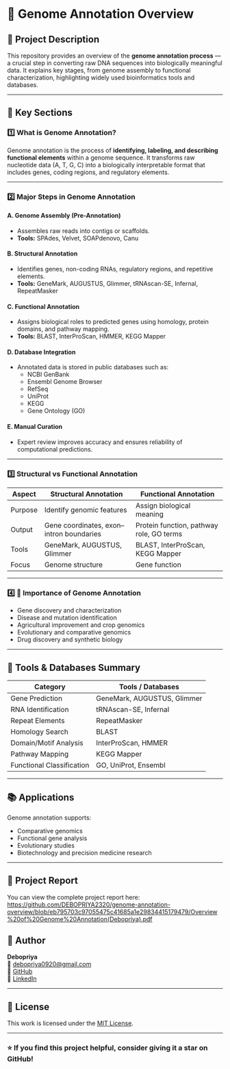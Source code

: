 # 🧬 Genome Annotation Overview

## 📘 Project Description
This repository provides an overview of the **genome annotation process** — a crucial step in converting raw DNA sequences into biologically meaningful data. It explains key stages, from genome assembly to functional characterization, highlighting widely used bioinformatics tools and databases.

---

## 🧪 Key Sections

### 1️⃣ What is Genome Annotation?
Genome annotation is the process of **identifying, labeling, and describing functional elements** within a genome sequence. It transforms raw nucleotide data (A, T, G, C) into a biologically interpretable format that includes genes, coding regions, and regulatory elements.

---

### 2️⃣ Major Steps in Genome Annotation

#### **A. Genome Assembly (Pre-Annotation)**
- Assembles raw reads into contigs or scaffolds.
- **Tools:** SPAdes, Velvet, SOAPdenovo, Canu

#### **B. Structural Annotation**
- Identifies genes, non-coding RNAs, regulatory regions, and repetitive elements.  
- **Tools:** GeneMark, AUGUSTUS, Glimmer, tRNAscan-SE, Infernal, RepeatMasker

#### **C. Functional Annotation**
- Assigns biological roles to predicted genes using homology, protein domains, and pathway mapping.  
- **Tools:** BLAST, InterProScan, HMMER, KEGG Mapper

#### **D. Database Integration**
- Annotated data is stored in public databases such as:
  - NCBI GenBank  
  - Ensembl Genome Browser  
  - RefSeq  
  - UniProt  
  - KEGG  
  - Gene Ontology (GO)

#### **E. Manual Curation**
- Expert review improves accuracy and ensures reliability of computational predictions.

---

### 3️⃣ Structural vs Functional Annotation

| Aspect | Structural Annotation | Functional Annotation |
|--------|-----------------------|-----------------------|
| Purpose | Identify genomic features | Assign biological meaning |
| Output | Gene coordinates, exon–intron boundaries | Protein function, pathway role, GO terms |
| Tools | GeneMark, AUGUSTUS, Glimmer | BLAST, InterProScan, KEGG Mapper |
| Focus | Genome structure | Gene function |

---

### 4️⃣ 🧫 Importance of Genome Annotation
- Gene discovery and characterization  
- Disease and mutation identification  
- Agricultural improvement and crop genomics  
- Evolutionary and comparative genomics  
- Drug discovery and synthetic biology  

---

## 🧰 Tools & Databases Summary
| Category | Tools / Databases |
|-----------|------------------|
| Gene Prediction | GeneMark, AUGUSTUS, Glimmer |
| RNA Identification | tRNAscan-SE, Infernal |
| Repeat Elements | RepeatMasker |
| Homology Search | BLAST |
| Domain/Motif Analysis | InterProScan, HMMER |
| Pathway Mapping | KEGG Mapper |
| Functional Classification | GO, UniProt, Ensembl |

---

## 📚 Applications
Genome annotation supports:
- Comparative genomics  
- Functional gene analysis  
- Evolutionary studies  
- Biotechnology and precision medicine research  

---
## 📄 Project Report
You can view the complete project report here: https://github.com/DEBOPRIYA2320/genome-annotation-overview/blob/eb795703c97055475c41685a1e29834415179479/Overview%20of%20Genome%20Annotation(Debopriya).pdf
## 🧠 Author
**Debopriya**  
📧 [debopriya0920@gmail.com](mailto:debopriya0920@gmail.com)  
🔗 [GitHub](https://github.com/DEBOPRIYA2320)  
🔗 [LinkedIn](https://www.linkedin.com/in/debopriya2320)

---

## 🪪 License
This work is licensed under the [MIT License](LICENSE).

---

### ⭐ If you find this project helpful, consider giving it a star on GitHub!

